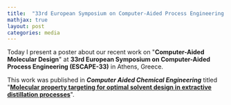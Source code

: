 ```yaml
---
title:  "33rd European Symposium on Computer-Aided Process Engineering (ESCAPE-33)"
mathjax: true
layout: post
categories: media
---
```


Today I present a poster about our recent work on "**Computer-Aided Molecular Design**" 
at **33rd European Symposium on Computer-Aided Process Engineering (ESCAPE-33)** in Athens, Greece.

This work was published in **_Computer Aided Chemical Engineering_** 
titled "**[Molecular property targeting for optimal solvent design in extractive distillation processes](https://doi.org/10.1016/B978-0-443-15274-0.50199-2)**".
